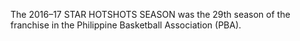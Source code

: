 The 2016–17 STAR HOTSHOTS SEASON was the 29th season of the franchise in the Philippine Basketball Association (PBA).
